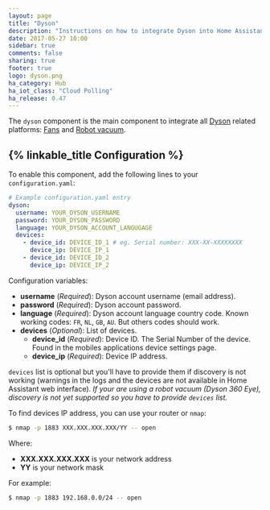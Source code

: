 ```yaml
---
layout: page
title: "Dyson"
description: "Instructions on how to integrate Dyson into Home Assistant."
date: 2017-05-27 10:00
sidebar: true
comments: false
sharing: true
footer: true
logo: dyson.png
ha_category: Hub
ha_iot_class: "Cloud Polling"
ha_release: 0.47
---
```


The `dyson` component is the main component to integrate all [Dyson](https://dyson.com) related platforms: [Fans](/components/fan/dyson/) and [Robot vacuum](/components/vacuum/dyson/).

## {% linkable_title Configuration %}

To enable this component, add the following lines to your `configuration.yaml`:

```yaml
# Example configuration.yaml entry
dyson:
  username: YOUR_DYSON_USERNAME
  password: YOUR_DYSON_PASSWORD
  language: YOUR_DYSON_ACCOUNT_LANGUGAGE
  devices:
    - device_id: DEVICE_ID_1 # eg. Serial number: XXX-XX-XXXXXXXX
      device_ip: DEVICE_IP_1
    - device_id: DEVICE_ID_2
      device_ip: DEVICE_IP_2
```

Configuration variables:

- **username** (*Required*): Dyson account username (email address).
- **password** (*Required*): Dyson account password.
- **language** (*Required*): Dyson account language country code. Known working codes: `FR`, `NL`, `GB`, `AU`. But others codes should work.
- **devices** (*Optional*): List of devices.
  - **device_id** (*Required*): Device ID. The Serial Number of the device. Found in the mobiles applications device settings page.
  - **device_ip** (*Required*): Device IP address.

`devices` list is optional but you'll have to provide them if discovery is not working (warnings in the logs and the devices are not available in Home Assistant web interface).
*If your are using a robot vacuum (Dyson 360 Eye), discovery is not yet supported so you have to provide `devices` list.*

To find devices IP address, you can use your router or `nmap`:

```bash
$ nmap -p 1883 XXX.XXX.XXX.XXX/YY -- open
```

Where:

- **XXX.XXX.XXX.XXX** is your network address
- **YY** is your network mask

For example:

```bash
$ nmap -p 1883 192.168.0.0/24 -- open
```
